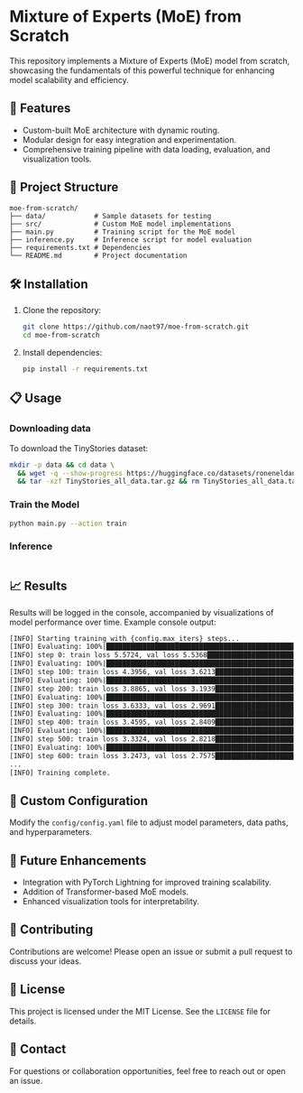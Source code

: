# Mixture of Experts (MoE) from Scratch

This repository implements a Mixture of Experts (MoE) model from scratch, showcasing the fundamentals of this powerful technique for enhancing model scalability and efficiency.

## 🚀 Features
- Custom-built MoE architecture with dynamic routing.
- Modular design for easy integration and experimentation.
- Comprehensive training pipeline with data loading, evaluation, and visualization tools.

## 📂 Project Structure
```
moe-from-scratch/
├── data/            # Sample datasets for testing
├── src/             # Custom MoE model implementations
├── main.py          # Training script for the MoE model
├── inference.py     # Inference script for model evaluation
├── requirements.txt # Dependencies
└── README.md        # Project documentation
```

## 🛠️ Installation
1. Clone the repository:
   ```bash
   git clone https://github.com/naot97/moe-from-scratch.git
   cd moe-from-scratch
   ```
2. Install dependencies:
   ```bash
   pip install -r requirements.txt
   ```

## 📋 Usage
### Downloading data
To download the TinyStories dataset:
```bash
mkdir -p data && cd data \
  && wget -q --show-progress https://huggingface.co/datasets/roneneldan/TinyStories/resolve/main/TinyStories_all_data.tar.gz \
  && tar -xzf TinyStories_all_data.tar.gz && rm TinyStories_all_data.tar.gz
```

### Train the Model
```bash
python main.py --action train
```

### Inference
```bash
```


## 📈 Results
Results will be logged in the console, accompanied by visualizations of model performance over time. Example console output:
```bash
[INFO] Starting training with {config.max_iters} steps...
[INFO] Evaluating: 100%|█████████████████████████████████████████████████████████████████████████████████████████████████████| 200/200 [00:00<00:00, 791.23it/s]
[INFO] step 0: train loss 5.5724, val loss 5.5368██████████████████████████████████████████████████████▊                     | 158/200 [00:00<00:00, 795.12it/s]
[INFO] Evaluating: 100%|█████████████████████████████████████████████████████████████████████████████████████████████████████| 200/200 [00:00<00:00, 750.87it/s]
[INFO] step 100: train loss 4.3956, val loss 3.6213█████████████████████████████████████████████████▊                        | 152/200 [00:00<00:00, 765.14it/s]
[INFO] Evaluating: 100%|█████████████████████████████████████████████████████████████████████████████████████████████████████| 200/200 [00:00<00:00, 791.72it/s]
[INFO] step 200: train loss 3.8865, val loss 3.1939█████████████████████████████████████████████████████▎                    | 159/200 [00:00<00:00, 803.97it/s]
[INFO] Evaluating: 100%|█████████████████████████████████████████████████████████████████████████████████████████████████████| 200/200 [00:00<00:00, 796.77it/s]
[INFO] step 300: train loss 3.6333, val loss 2.9691██████████████████████████████████████████████████████▎                   | 161/200 [00:00<00:00, 810.59it/s]
[INFO] Evaluating: 100%|█████████████████████████████████████████████████████████████████████████████████████████████████████| 200/200 [00:00<00:00, 788.14it/s]
[INFO] step 400: train loss 3.4595, val loss 2.8409█████████████████████████████████████████████████████▊                    | 160/200 [00:00<00:00, 786.20it/s]
[INFO] Evaluating: 100%|█████████████████████████████████████████████████████████████████████████████████████████████████████| 200/200 [00:00<00:00, 716.31it/s]
[INFO] step 500: train loss 3.3324, val loss 2.8218██████████████████████████████████████████▋                               | 138/200 [00:00<00:00, 686.51it/s]
[INFO] Evaluating: 100%|█████████████████████████████████████████████████████████████████████████████████████████████████████| 200/200 [00:00<00:00, 768.84it/s]
[INFO] step 600: train loss 3.2473, val loss 2.7575█████████████████████████████████████████████████████████▊                | 168/200 
...
[INFO] Training complete.
```

## 🧪 Custom Configuration
Modify the `config/config.yaml` file to adjust model parameters, data paths, and hyperparameters.

## 🧩 Future Enhancements
- Integration with PyTorch Lightning for improved training scalability.
- Addition of Transformer-based MoE models.
- Enhanced visualization tools for interpretability.

## 🤝 Contributing
Contributions are welcome! Please open an issue or submit a pull request to discuss your ideas.

## 📄 License
This project is licensed under the MIT License. See the `LICENSE` file for details.

## 📧 Contact
For questions or collaboration opportunities, feel free to reach out or open an issue.

